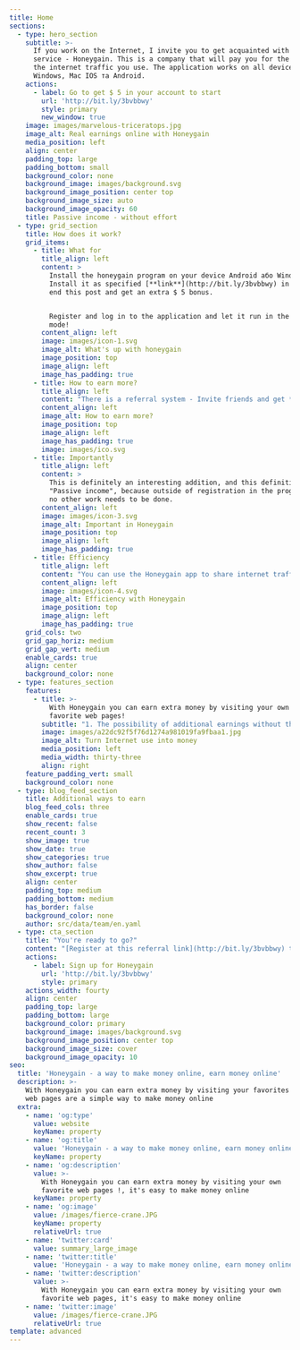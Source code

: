 ```yaml
---
title: Home
sections:
  - type: hero_section
    subtitle: >-
      If you work on the Internet, I invite you to get acquainted with a new foreign country
      service - Honeygain. This is a company that will pay you for the exchange
      the internet traffic you use. The application works on all devices
      Windows, Mac IOS та Android.
    actions:
      - label: Go to get $ 5 in your account to start
        url: 'http://bit.ly/3bvbbwy'
        style: primary
        new_window: true
    image: images/marvelous-triceratops.jpg
    image_alt: Real earnings online with Honeygain
    media_position: left
    align: center
    padding_top: large
    padding_bottom: small
    background_color: none
    background_image: images/background.svg
    background_image_position: center top
    background_image_size: auto
    background_image_opacity: 60
    title: Passive income - without effort
  - type: grid_section
    title: How does it work?
    grid_items:
      - title: What for
        title_align: left
        content: >
          Install the honeygain program on your device Android або Windows.
          Install it as specified [**link**](http://bit.ly/3bvbbwy) in
          end this post and get an extra $ 5 bonus.


          Register and log in to the application and let it run in the background
          mode!
        content_align: left
        image: images/icon-1.svg
        image_alt: What's up with honeygain
        image_position: top
        image_align: left
        image_has_padding: true
      - title: How to earn more?
        title_align: left
        content: "There is a referral system - Invite friends and get **10%**\n\nThe minimum amount you can request and receive\_**payment is $ 20.**\n\nThere are currently two payment methods available -\_**PayPal and Bitcoin.**\n"
        content_align: left
        image_alt: How to earn more?
        image_position: top
        image_align: left
        image_has_padding: true
        image: images/ico.svg
      - title: Importantly
        title_align: left
        content: >
          This is definitely an interesting addition, and this definition is literal
          "Passive income", because outside of registration in the program you do not
          no other work needs to be done.
        content_align: left
        image: images/icon-3.svg
        image_alt: Important in Honeygain
        image_position: top
        image_align: left
        image_has_padding: true
      - title: Efficiency
        title_align: left
        content: "You can use the Honeygain app to share internet traffic.\_The process of earning money is that you give away your internet traffic that you have not used.\n"
        content_align: left
        image: images/icon-4.svg
        image_alt: Efficiency with Honeygain
        image_position: top
        image_align: left
        image_has_padding: true
    grid_cols: two
    grid_gap_horiz: medium
    grid_gap_vert: medium
    enable_cards: true
    align: center
    background_color: none
  - type: features_section
    features:
      - title: >-
          With Honeygain you can earn extra money by visiting your own
          favorite web pages!
        subtitle: "1. The possibility of additional earnings without the need to perform specific tasks. 2. Does not involve additional costs.\_ \_ \_ \_ \_ \_ \_ 3. Responsive interface. \_4. You can use several applications at the same time to increase earnings."
        image: images/a22dc92f5f76d1274a981019fa9fbaa1.jpg
        image_alt: Turn Internet use into money
        media_position: left
        media_width: thirty-three
        align: right
    feature_padding_vert: small
    background_color: none
  - type: blog_feed_section
    title: Additional ways to earn
    blog_feed_cols: three
    enable_cards: true
    show_recent: false
    recent_count: 3
    show_image: true
    show_date: true
    show_categories: true
    show_author: false
    show_excerpt: true
    align: center
    padding_top: medium
    padding_bottom: medium
    has_border: false
    background_color: none
    author: src/data/team/en.yaml
  - type: cta_section
    title: "You're ready to go?"
    content: "[Register at this referral link](http://bit.ly/3bvbbwy) to get \ _5 $ to your account.\n"
    actions:
      - label: Sign up for Honeygain
        url: 'http://bit.ly/3bvbbwy'
        style: primary
    actions_width: fourty
    align: center
    padding_top: large
    padding_bottom: large
    background_color: primary
    background_image: images/background.svg
    background_image_position: center top
    background_image_size: cover
    background_image_opacity: 10
seo:
  title: 'Honeygain - a way to make money online, earn money online'
  description: >-
    With Honeygain you can earn extra money by visiting your favorites
    web pages are a simple way to make money online
  extra:
    - name: 'og:type'
      value: website
      keyName: property
    - name: 'og:title'
      value: 'Honeygain - a way to make money online, earn money online'
      keyName: property
    - name: 'og:description'
      value: >-
        With Honeygain you can earn extra money by visiting your own
        favorite web pages !, it's easy to make money online
      keyName: property
    - name: 'og:image'
      value: /images/fierce-crane.JPG
      keyName: property
      relativeUrl: true
    - name: 'twitter:card'
      value: summary_large_image
    - name: 'twitter:title'
      value: 'Honeygain - a way to make money online, earn money online'
    - name: 'twitter:description'
      value: >-
        With Honeygain you can earn extra money by visiting your own
        favorite web pages, it's easy to make money online
    - name: 'twitter:image'
      value: /images/fierce-crane.JPG
      relativeUrl: true
template: advanced
---
```


